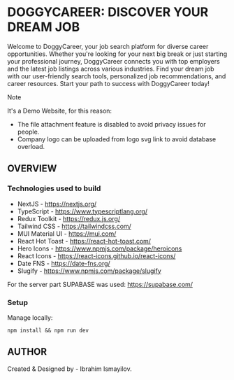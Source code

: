 # DOGGYCAREER: DISCOVER YOUR DREAM JOB

Welcome to DoggyCareer, your job search platform for diverse career opportunities. Whether you're looking for your next big break or just starting your professional journey, DoggyCareer connects you with top employers and the latest job listings across various industries. Find your dream job with our user-friendly search tools, personalized job recommendations, and career resources. Start your path to success with DoggyCareer today!

> [!NOTE]
> It's a Demo Website, for this reason:
>
> - The file attachment feature is disabled to avoid privacy issues for people.
> - Company logo can be uploaded from logo svg link to avoid database overload.

## OVERVIEW

### Technologies used to build

- NextJS - https://nextjs.org/
- TypeScript - https://www.typescriptlang.org/
- Redux Toolkit - https://redux.js.org/
- Tailwind CSS - https://tailwindcss.com/
- MUI Material UI - https://mui.com/
- React Hot Toast - https://react-hot-toast.com/
- Hero Icons - https://www.npmjs.com/package/heroicons
- React Icons - https://react-icons.github.io/react-icons/
- Date FNS - https://date-fns.org/
- Slugify - https://www.npmjs.com/package/slugify

For the server part SUPABASE was used: https://supabase.com/

### Setup

Manage locally:

```
npm install && npm run dev
```

## AUTHOR

Created & Designed by - Ibrahim Ismayilov.
